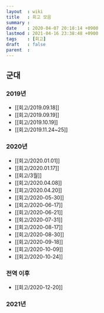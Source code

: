 ```yaml
---
layout  : wiki
title   : 회고 모음
summary :
date    : 2020-04-07 20:18:14 +0900
lastmod : 2021-04-16 23:38:48 +0900
tags    : [회고]
draft   : false
parent  :
---
```


## 군대
### 2019년
 * [[회고/2019.09.18]]
 * [[회고/2019.09.19]]
 * [[회고/2019.10.19]]
 * [[회고/2019.11.24~25]]

 ### 2020년
 * [[회고/2020.01.01]]
 * [[회고/2020.01.17]]
 * [[회고/3월]]
 * [[회고/2020.04.08]]
 * [[회고/2020.04.20]]
 * [[회고/2020-05-30]]
 * [[회고/2020-06-17]]
 * [[회고/2020-06-21]]
 * [[회고/2020-07-31]]
 * [[회고/2020-08-17]]
 * [[회고/2020-08-30]]
 * [[회고/2020-09-18]]
 * [[회고/2020-10-09]]
 * [[회고/2020-10-24]]

### 전역 이후
 * [[회고/2020-12-20]]

 ### 2021년
